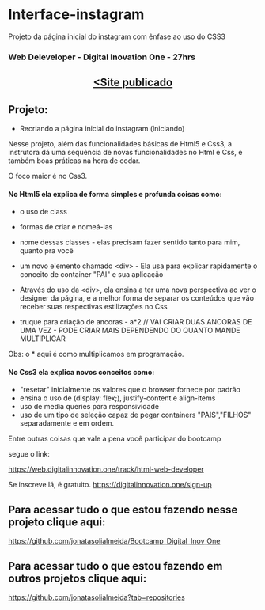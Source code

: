 # <h1>Interface-instagram</h1>
Projeto da página inicial do instagram com ênfase ao uso do CSS3 

<h3>Web Deleveloper - Digital Inovation One - 27hrs</h3>

## <p align = "center"> <a href="https://jonatasolialmeida.github.io/Interface-instagram/index.html"><Site publicado</a></p>

<h2>Projeto:</h2>


- Recriando a página inicial do instagram (iniciando)


Nesse projeto, além das funcionalidades básicas de Html5 e Css3,
a instrutora dá uma sequência de novas funcionalidades no Html e Css, 
e também boas práticas na hora de codar.

O foco maior é no Css3.


<h4>No Html5 ela explica de forma simples e profunda coisas como:</h4>

- o uso de class
- formas de criar e nomeá-las
- nome dessas classes - elas precisam fazer sentido tanto para mim, quanto pra você

- um novo elemento chamado &lt;div&gt; - Ela usa para explicar rapidamente o conceito de container "PAI" e sua aplicação

- Através do uso da &lt;div&gt;, ela ensina a ter uma nova perspectiva ao ver o designer da página,
e a melhor forma de separar os conteúdos que vão receber suas respectivas estilizações no Css

- truque para criação de ancoras - a*2 // VAI CRIAR DUAS ANCORAS DE UMA VEZ - PODE CRIAR MAIS DEPENDENDO DO QUANTO MANDE MULTIPLICAR 

Obs: o * aqui é como multiplicamos em programação.


<h4>No Css3 ela explica novos conceitos como:</h4>

- "resetar" inicialmente os valores que o browser fornece por padrão
- ensina o uso de (display: flex;), justify-content e align-items
- uso de media queries para responsividade
- uso de um tipo de seleção capaz de pegar containers "PAIS","FILHOS"
separadamente e em ordem.

Entre outras coisas que vale a pena você participar do bootcamp

segue o link:

https://web.digitalinnovation.one/track/html-web-developer

Se inscreve lá, é gratuito.   https://digitalinnovation.one/sign-up

<h2>Para acessar tudo o que estou fazendo nesse projeto clique aqui:</h2>

https://github.com/jonatasolialmeida/Bootcamp_Digital_Inov_One

<h2>Para acessar tudo o que estou fazendo em outros projetos clique aqui:</h2>

https://github.com/jonatasolialmeida?tab=repositories

